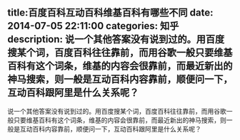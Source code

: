 title:百度百科互动百科维基百科有哪些不同
date: 2014-07-05   22:11:00 
categories: 知乎 
 description: 说一个其他答案没有说到过的。用百度搜某个词，百度百科往往靠前，而用谷歌一般只要维基百科有这个词条，维基的内容会很靠前，而最近新出的神马搜索，则一般是互动百科内容靠前，顺便问一下，互动百科跟阿里是什么关系呢？
  --- 
 说一个其他答案没有说到过的。用百度搜某个词，百度百科往往靠前，而用谷歌一般只要维基百科有这个词条，维基的内容会很靠前，而最近新出的神马搜索，则一般是互动百科内容靠前，顺便问一下，互动百科跟阿里是什么关系呢？